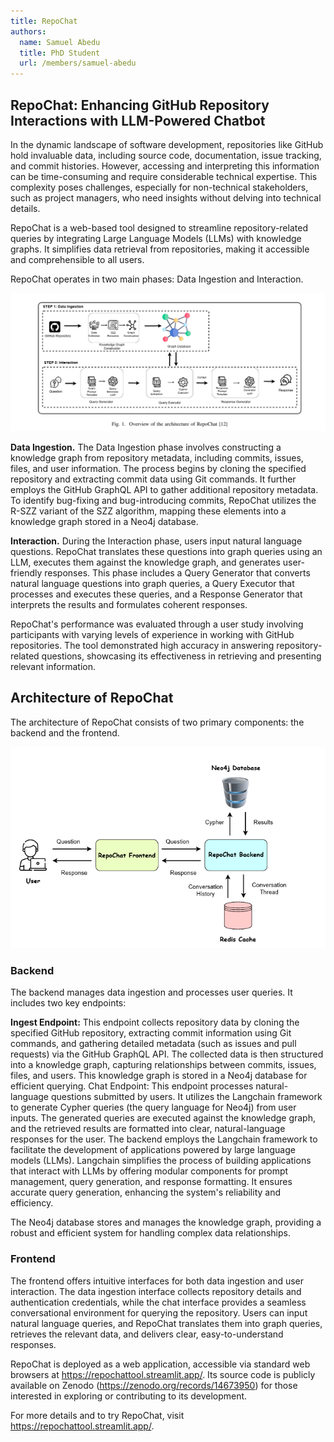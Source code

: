 ```yaml
---
title: RepoChat
authors:
  name: Samuel Abedu
  title: PhD Student
  url: /members/samuel-abedu
---
```

 
<h2>RepoChat: Enhancing GitHub Repository Interactions with LLM-Powered Chatbot</h2>


In the dynamic landscape of software development, repositories like GitHub hold invaluable data, including source code, documentation, issue tracking, and commit histories. However, accessing and interpreting this information can be time-consuming and require considerable technical expertise. This complexity poses challenges, especially for non-technical stakeholders, such as project managers, who need insights without delving into technical details. 

RepoChat is a web-based tool designed to streamline repository-related queries by integrating Large Language Models (LLMs) with knowledge graphs. It simplifies data retrieval from repositories, making it accessible and comprehensible to all users. 

RepoChat operates in two main phases: Data Ingestion and Interaction. 

![architectureofRepoChat](architectureofRepoChat.png)

**Data Ingestion.**
The Data Ingestion phase involves constructing a knowledge graph from repository metadata, including commits, issues, files, and user information. The process begins by cloning the specified repository and extracting commit data using Git commands. It further employs the GitHub GraphQL API to gather additional repository metadata. To identify bug-fixing and bug-introducing commits, RepoChat utilizes the R-SZZ variant of the SZZ algorithm, mapping these elements into a knowledge graph stored in a Neo4j database. 

**Interaction.** 
During the Interaction phase, users input natural language questions. RepoChat translates these questions into graph queries using an LLM, executes them against the knowledge graph, and generates user-friendly responses. This phase includes a Query Generator that converts natural language questions into graph queries, a Query Executor that processes and executes these queries, and a Response Generator that interprets the results and formulates coherent responses. 


RepoChat's performance was evaluated through a user study involving participants with varying levels of experience in working with GitHub repositories. The tool demonstrated high accuracy in answering repository-related questions, showcasing its effectiveness in retrieving and presenting relevant information. 


## Architecture of RepoChat 


The architecture of RepoChat consists of two primary components: the backend and the frontend. 

![RepoChatArchitecture](RepoChatArchitecture.png)

### Backend 
The backend manages data ingestion and processes user queries. It includes two key endpoints: 

**Ingest Endpoint:** This endpoint collects repository data by cloning the specified GitHub repository, extracting commit information using Git commands, and gathering detailed metadata (such as issues and pull requests) via the GitHub GraphQL API. The collected data is then structured into a knowledge graph, capturing relationships between commits, issues, files, and users. This knowledge graph is stored in a Neo4j database for efficient querying. 
Chat Endpoint: This endpoint processes natural-language questions submitted by users. It utilizes the Langchain framework to generate Cypher queries (the query language for Neo4j) from user inputs. The generated queries are executed against the knowledge graph, and the retrieved results are formatted into clear, natural-language responses for the user. 
The backend employs the Langchain framework to facilitate the development of applications powered by large language models (LLMs). Langchain simplifies the process of building applications that interact with LLMs by offering modular components for prompt management, query generation, and response formatting. It ensures accurate query generation, enhancing the system's reliability and efficiency. 

The Neo4j database stores and manages the knowledge graph, providing a robust and efficient system for handling complex data relationships. 

### Frontend 
The frontend offers intuitive interfaces for both data ingestion and user interaction. The data ingestion interface collects repository details and authentication credentials, while the chat interface provides a seamless conversational environment for querying the repository. Users can input natural language queries, and RepoChat translates them into graph queries, retrieves the relevant data, and delivers clear, easy-to-understand responses. 

RepoChat is deployed as a web application, accessible via standard web browsers at https://repochattool.streamlit.app/. Its source code is publicly available on Zenodo (https://zenodo.org/records/14673950) for those interested in exploring or contributing to its development. 

For more details and to try RepoChat, visit https://repochattool.streamlit.app/. 